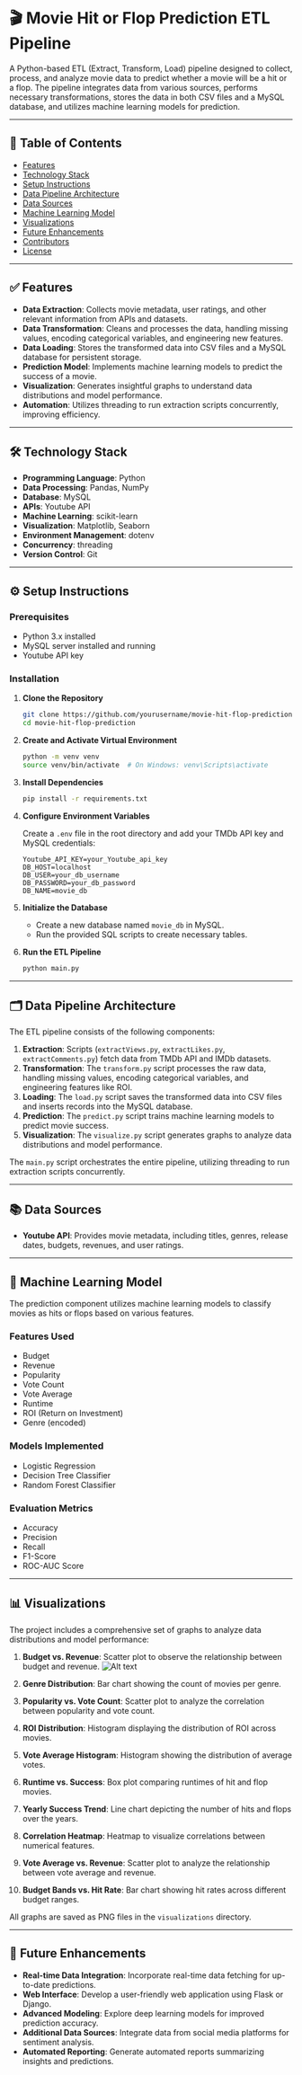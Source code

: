 # 🎬 Movie Hit or Flop Prediction ETL Pipeline

A Python-based ETL (Extract, Transform, Load) pipeline designed to collect, process, and analyze movie data to predict whether a movie will be a hit or a flop. The pipeline integrates data from various sources, performs necessary transformations, stores the data in both CSV files and a MySQL database, and utilizes machine learning models for prediction.

---

## 📌 Table of Contents

* [Features](#features)
* [Technology Stack](#technology-stack)
* [Setup Instructions](#setup-instructions)
* [Data Pipeline Architecture](#data-pipeline-architecture)
* [Data Sources](#data-sources)
* [Machine Learning Model](#machine-learning-model)
* [Visualizations](#visualizations)
* [Future Enhancements](#future-enhancements)
* [Contributors](#contributors)
* [License](#license)

---

## ✅ Features

* **Data Extraction**: Collects movie metadata, user ratings, and other relevant information from APIs and datasets.
* **Data Transformation**: Cleans and processes the data, handling missing values, encoding categorical variables, and engineering new features.
* **Data Loading**: Stores the transformed data into CSV files and a MySQL database for persistent storage.
* **Prediction Model**: Implements machine learning models to predict the success of a movie.
* **Visualization**: Generates insightful graphs to understand data distributions and model performance.
* **Automation**: Utilizes threading to run extraction scripts concurrently, improving efficiency.

---

## 🛠️ Technology Stack

* **Programming Language**: Python
* **Data Processing**: Pandas, NumPy
* **Database**: MySQL
* **APIs**: Youtube API
* **Machine Learning**: scikit-learn
* **Visualization**: Matplotlib, Seaborn
* **Environment Management**: dotenv
* **Concurrency**: threading
* **Version Control**: Git

---

## ⚙️ Setup Instructions

### Prerequisites

* Python 3.x installed
* MySQL server installed and running
* Youtube API key

### Installation

1. **Clone the Repository**

   ```bash
   git clone https://github.com/yourusername/movie-hit-flop-prediction.git
   cd movie-hit-flop-prediction
   ```

2. **Create and Activate Virtual Environment**

   ```bash
   python -m venv venv
   source venv/bin/activate  # On Windows: venv\Scripts\activate
   ```

3. **Install Dependencies**

   ```bash
   pip install -r requirements.txt
   ```

4. **Configure Environment Variables**

   Create a `.env` file in the root directory and add your TMDb API key and MySQL credentials:

   ```
   Youtube_API_KEY=your_Youtube_api_key
   DB_HOST=localhost
   DB_USER=your_db_username
   DB_PASSWORD=your_db_password
   DB_NAME=movie_db
   ```

5. **Initialize the Database**

   * Create a new database named `movie_db` in MySQL.
   * Run the provided SQL scripts to create necessary tables.

6. **Run the ETL Pipeline**

   ```bash
   python main.py
   ```

---

## 🗂️ Data Pipeline Architecture

The ETL pipeline consists of the following components:

1. **Extraction**: Scripts (`extractViews.py`, `extractLikes.py`, `extractComments.py`) fetch data from TMDb API and IMDb datasets.
2. **Transformation**: The `transform.py` script processes the raw data, handling missing values, encoding categorical variables, and engineering features like ROI.
3. **Loading**: The `load.py` script saves the transformed data into CSV files and inserts records into the MySQL database.
4. **Prediction**: The `predict.py` script trains machine learning models to predict movie success.
5. **Visualization**: The `visualize.py` script generates graphs to analyze data distributions and model performance.

The `main.py` script orchestrates the entire pipeline, utilizing threading to run extraction scripts concurrently.

---

## 📚 Data Sources

* **Youtube API**: Provides movie metadata, including titles, genres, release dates, budgets, revenues, and user ratings.

---

## 🤖 Machine Learning Model

The prediction component utilizes machine learning models to classify movies as hits or flops based on various features.

### Features Used

* Budget
* Revenue
* Popularity
* Vote Count
* Vote Average
* Runtime
* ROI (Return on Investment)
* Genre (encoded)

### Models Implemented

* Logistic Regression
* Decision Tree Classifier
* Random Forest Classifier

### Evaluation Metrics

* Accuracy
* Precision
* Recall
* F1-Score
* ROC-AUC Score

---

## 📊 Visualizations

The project includes a comprehensive set of graphs to analyze data distributions and model performance:

1. **Budget vs. Revenue**: Scatter plot to observe the relationship between budget and revenue.
   ![Alt text]("DSU-Data-Engineering-CST/TEAM-3/blob/main/budget_vs_revenue.png")

3. **Genre Distribution**: Bar chart showing the count of movies per genre.
4. **Popularity vs. Vote Count**: Scatter plot to analyze the correlation between popularity and vote count.
5. **ROI Distribution**: Histogram displaying the distribution of ROI across movies.
6. **Vote Average Histogram**: Histogram showing the distribution of average votes.
7. **Runtime vs. Success**: Box plot comparing runtimes of hit and flop movies.
8. **Yearly Success Trend**: Line chart depicting the number of hits and flops over the years.
9. **Correlation Heatmap**: Heatmap to visualize correlations between numerical features.
10. **Vote Average vs. Revenue**: Scatter plot to analyze the relationship between vote average and revenue.
11. **Budget Bands vs. Hit Rate**: Bar chart showing hit rates across different budget ranges.

All graphs are saved as PNG files in the `visualizations` directory.

---


## 🚀 Future Enhancements

* **Real-time Data Integration**: Incorporate real-time data fetching for up-to-date predictions.
* **Web Interface**: Develop a user-friendly web application using Flask or Django.
* **Advanced Modeling**: Explore deep learning models for improved prediction accuracy.
* **Additional Data Sources**: Integrate data from social media platforms for sentiment analysis.
* **Automated Reporting**: Generate automated reports summarizing insights and predictions.



